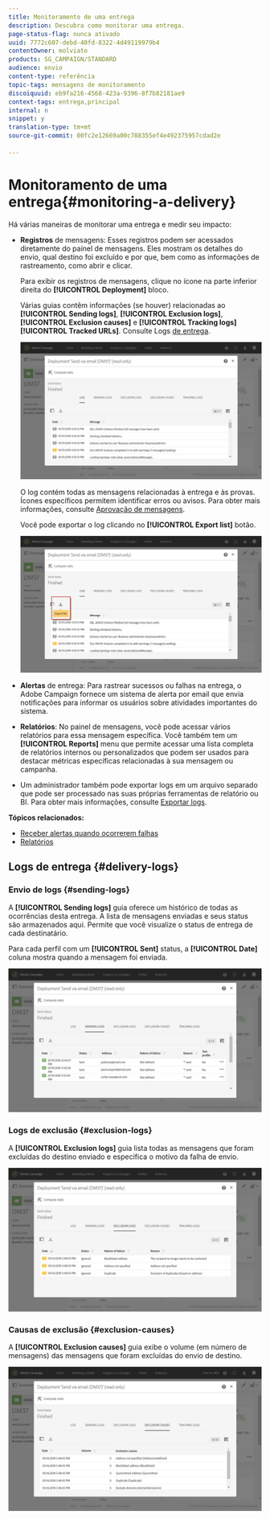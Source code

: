 ```yaml
---
title: Monitoramento de uma entrega
description: Descubra como monitorar uma entrega.
page-status-flag: nunca ativado
uuid: 7772c607-debd-40fd-8322-4d49119979b4
contentOwner: molviato
products: SG_CAMPAIGN/STANDARD
audience: envio
content-type: referência
topic-tags: mensagens de monitoramento
discoiquuid: eb9fa216-4568-423a-9396-8f7b82181ae9
context-tags: entrega,principal
internal: n
snippet: y
translation-type: tm+mt
source-git-commit: 00fc2e12669a00c788355ef4e492375957cdad2e

---
```



# Monitoramento de uma entrega{#monitoring-a-delivery}

Há várias maneiras de monitorar uma entrega e medir seu impacto:

* **Registros** de mensagens: Esses registros podem ser acessados diretamente do painel de mensagens. Eles mostram os detalhes do envio, qual destino foi excluído e por que, bem como as informações de rastreamento, como abrir e clicar.

   Para exibir os registros de mensagens, clique no ícone na parte inferior direita do **[!UICONTROL Deployment]** bloco.

   Várias guias contêm informações (se houver) relacionadas ao **[!UICONTROL Sending logs]**, **[!UICONTROL Exclusion logs]**, **[!UICONTROL Exclusion causes]** e **[!UICONTROL Tracking logs]** **[!UICONTROL Tracked URLs]**. Consulte Logs [de entrega](#delivery-logs).

   ![](assets/sending_delivery1.png)

   O log contém todas as mensagens relacionadas à entrega e às provas. Ícones específicos permitem identificar erros ou avisos. Para obter mais informações, consulte [Aprovação de mensagens](../../sending/using/previewing-messages.md).

   Você pode exportar o log clicando no **[!UICONTROL Export list]** botão.

   ![](assets/sending_delivery2.png)

* **Alertas** de entrega: Para rastrear sucessos ou falhas na entrega, o Adobe Campaign fornece um sistema de alerta por email que envia notificações para informar os usuários sobre atividades importantes do sistema.
* **Relatórios**: No painel de mensagens, você pode acessar vários relatórios para essa mensagem específica. Você também tem um **[!UICONTROL Reports]** menu que permite acessar uma lista completa de relatórios internos ou personalizados que podem ser usados para destacar métricas específicas relacionadas à sua mensagem ou campanha.
* Um administrador também pode exportar logs em um arquivo separado que pode ser processado nas suas próprias ferramentas de relatório ou BI. Para obter mais informações, consulte [Exportar logs](../../automating/using/exporting-logs.md).

**Tópicos relacionados:**

* [Receber alertas quando ocorrerem falhas](../../sending/using/receiving-alerts-when-failures-happen.md)
* [Relatórios](../../reporting/using/about-dynamic-reports.md)

## Logs de entrega {#delivery-logs}

### Envio de logs {#sending-logs}

A **[!UICONTROL Sending logs]** guia oferece um histórico de todas as ocorrências desta entrega. A lista de mensagens enviadas e seus status são armazenados aqui. Permite que você visualize o status de entrega de cada destinatário.

Para cada perfil com um **[!UICONTROL Sent]** status, a **[!UICONTROL Date]** coluna mostra quando a mensagem foi enviada.

![](assets/sending_delivery3.png)

### Logs de exclusão {#exclusion-logs}

A **[!UICONTROL Exclusion logs]** guia lista todas as mensagens que foram excluídas do destino enviado e especifica o motivo da falha de envio.

![](assets/sending_delivery4.png)

### Causas de exclusão {#exclusion-causes}

A **[!UICONTROL Exclusion causes]** guia exibe o volume (em número de mensagens) das mensagens que foram excluídas do envio de destino.

![](assets/sending_delivery5.png)

